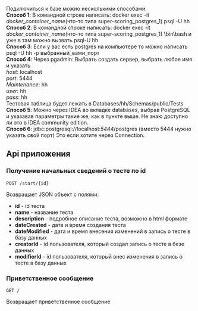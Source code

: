 Подключиться к базе можно несколькими способами:\
**Способ 1**: В командной строке написать: docker exec -it *docker_container_name*(что-то типа super-scoring_postgres_1)
psql -U hh\
**Способ 2**: В командной строке написать: docker exec -it *docker_container_name*(что-то типа super-scoring_postgres_1)
\bin\bash и уже в там можно вызвать psql-U hh\
**Способ 3**: Если у вас есть postgres на компьютере то можно написать psql -U hh -p выбранный_вами_порт\
**Способ 4**: Через pgadmin: Выбрать создать сервер, выбрать любое имя и указать\
*host*: localhost\
*port*: 5444\
*Maintenance*: hh\
*user*: hh\
*pass*: hh\
Тестовая таблица будет лежать в Databases/hh/Schemas/public/Tests\
**Способ 5**: Можно через IDEA во вкладке databases, выбрав PostgreSQL и указавав параметры такие же, как в пункте выше.
Не знаю доступно ли это в IDEA community edition.\
**Способ 6**: jdbc:postgresql://localhost:*5444*/postgres (вместо 5444 нужно указать свой порт) Это если хотите через
Connection.

## Api приложения

### Получение начальных сведений о тесте по id

`POST /start/{id}`

Возвращает JSON объект с полями:

* **id** - id теста
* **name** - название теста
* **description** - подробное описание теста, возможно в html формате
* **dateCreated** - дата и время создания теста
* **dateModified** - дата и время внесения изменений в запись о тесте в базу данных
* **creatorId** - id пользователя, который создал запись о тесте в безе данных
* **modifierId** - id пользователя, который внес изменения в запись о тесте в базу данных

### Приветственное сообщение

`GET /`

Возвращает приветственное сообщение
